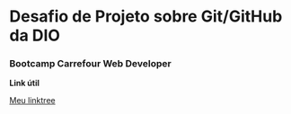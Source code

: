 # Desafio de Projeto sobre Git/GitHub da DIO
### Bootcamp Carrefour Web Developer

**Link útil**

[Meu linktree](https://sites.google.com/view/fabee-miranda-links/in%C3%ADcio) 
